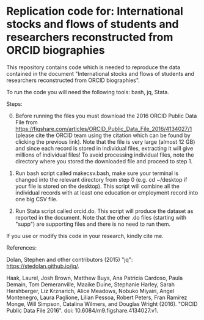 # Replication code for: International stocks and flows of students and researchers reconstructed from ORCID biographies

This repository contains code which is needed to reproduce the data contained in the document "International stocks and flows of students and researchers reconstructed from ORCID biographies". 

To run the code you will need the following tools: bash, jq, Stata.

Steps:

0. Before running the files you must download the 2016 ORCID Public Data File from https://figshare.com/articles/ORCID_Public_Data_File_2016/4134027/1 (please cite the ORCID team using the citation which can be found by clicking the previous link). Note that the file is very large (almost 12 GB) and since each record is stored in individual files, extracting it will give millions of individual files! To avoid processing individual files, note the directory where you stored the downloaded file and proceed to step 1.

1. Run bash script called makecsv.bash, make sure your terminal is changed into the relevant directory from step 0 (e.g. cd ~/desktop if your file is stored on the desktop). This script will combine all the individual records with at least one education or employment record into one big CSV file.

2. Run Stata script called orcid.do. This script will produce the dataset as reported in the document. Note that the other .do files (starting with "supp") are supporting files and there is no need to run them.

If you use or modify this code in your research, kindly cite me.

References:

Dolan, Stephen and other contributors (2015) "jq": https://stedolan.github.io/jq/.

Haak, Laurel, Josh Brown, Matthew Buys, Ana Patricia Cardoso, Paula Demain, Tom Demeranville, Maaike Duine, Stephanie Harley, Sarah Hershberger, Liz Krznarich, Alice Meadows, Nobuko Miyairi, Angel Montenegro, Laura Paglione, Lilian Pessoa, Robert Peters, Fran Ramı́rez Monge, Will Simpson, Catalina Wilmers, and Douglas Wright (2016). "ORCID Public Data File 2016". doi: 10.6084/m9.figshare.4134027.v1.
